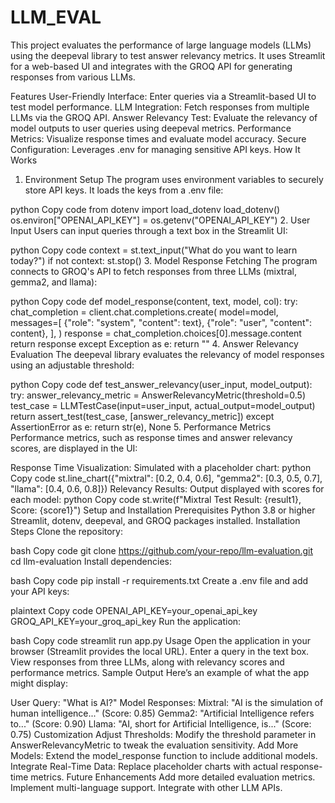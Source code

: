 # LLM_EVAL


This project evaluates the performance of large language models (LLMs) using the deepeval library to test answer relevancy metrics. It uses Streamlit for a web-based UI and integrates with the GROQ API for generating responses from various LLMs.

Features
User-Friendly Interface: Enter queries via a Streamlit-based UI to test model performance.
LLM Integration: Fetch responses from multiple LLMs via the GROQ API.
Answer Relevancy Test: Evaluate the relevancy of model outputs to user queries using deepeval metrics.
Performance Metrics: Visualize response times and evaluate model accuracy.
Secure Configuration: Leverages .env for managing sensitive API keys.
How It Works
1. Environment Setup
The program uses environment variables to securely store API keys. It loads the keys from a .env file:

python
Copy code
from dotenv import load_dotenv
load_dotenv()
os.environ["OPENAI_API_KEY"] = os.getenv("OPENAI_API_KEY")
2. User Input
Users can input queries through a text box in the Streamlit UI:

python
Copy code
context = st.text_input("What do you want to learn today?")
if not context:
    st.stop()
3. Model Response Fetching
The program connects to GROQ's API to fetch responses from three LLMs (mixtral, gemma2, and llama):

python
Copy code
def model_response(content, text, model, col):
    try:
        chat_completion = client.chat.completions.create(
            model=model,
            messages=[
                {"role": "system", "content": text},
                {"role": "user", "content": content},
            ],
        )
        response = chat_completion.choices[0].message.content
        return response
    except Exception as e:
        return ""
4. Answer Relevancy Evaluation
The deepeval library evaluates the relevancy of model responses using an adjustable threshold:

python
Copy code
def test_answer_relevancy(user_input, model_output):
    try:
        answer_relevancy_metric = AnswerRelevancyMetric(threshold=0.5)
        test_case = LLMTestCase(input=user_input, actual_output=model_output)
        return assert_test(test_case, [answer_relevancy_metric])
    except AssertionError as e:
        return str(e), None
5. Performance Metrics
Performance metrics, such as response times and answer relevancy scores, are displayed in the UI:

Response Time Visualization: Simulated with a placeholder chart:
python
Copy code
st.line_chart({"mixtral": [0.2, 0.4, 0.6], "gemma2": [0.3, 0.5, 0.7], "llama": [0.4, 0.6, 0.8]})
Relevancy Results: Output displayed with scores for each model:
python
Copy code
st.write(f"Mixtral Test Result: {result1}, Score: {score1}")
Setup and Installation
Prerequisites
Python 3.8 or higher
Streamlit, dotenv, deepeval, and GROQ packages installed.
Installation Steps
Clone the repository:

bash
Copy code
git clone https://github.com/your-repo/llm-evaluation.git
cd llm-evaluation
Install dependencies:

bash
Copy code
pip install -r requirements.txt
Create a .env file and add your API keys:

plaintext
Copy code
OPENAI_API_KEY=your_openai_api_key
GROQ_API_KEY=your_groq_api_key
Run the application:

bash
Copy code
streamlit run app.py
Usage
Open the application in your browser (Streamlit provides the local URL).
Enter a query in the text box.
View responses from three LLMs, along with relevancy scores and performance metrics.
Sample Output
Here’s an example of what the app might display:

User Query: "What is AI?"
Model Responses:
Mixtral: "AI is the simulation of human intelligence..." (Score: 0.85)
Gemma2: "Artificial Intelligence refers to..." (Score: 0.90)
Llama: "AI, short for Artificial Intelligence, is..." (Score: 0.75)
Customization
Adjust Thresholds: Modify the threshold parameter in AnswerRelevancyMetric to tweak the evaluation sensitivity.
Add More Models: Extend the model_response function to include additional models.
Integrate Real-Time Data: Replace placeholder charts with actual response-time metrics.
Future Enhancements
Add more detailed evaluation metrics.
Implement multi-language support.
Integrate with other LLM APIs.
